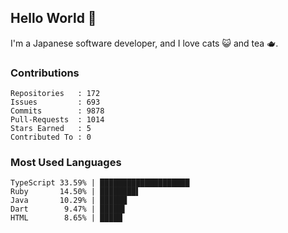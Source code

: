 ## Hello World 👋

I'm a Japanese software developer, and I love cats 😺 and tea 🫖.

### Contributions

    Repositories   : 172
    Issues         : 693
    Commits        : 9878
    Pull-Requests  : 1014
    Stars Earned   : 5
    Contributed To : 0

### Most Used Languages

    TypeScript 33.59% | ████████████████████
    Ruby       14.50% | ████████▌
    Java       10.29% | ██████
    Dart        9.47% | █████▌
    HTML        8.65% | █████
